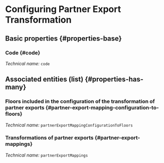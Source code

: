 # Configuring Partner Export Transformation
<!--- THIS FILE IS GENERATED PLEASE DO NOT EDIT IT DIRECTLY --->



<OH code="partnerExportMappingConfiguration"/>


## Basic properties {#properties-base}

### Code {#code}



*Technical name:* ```code```
<PH code="partnerExportMappingConfiguration:code"/>




## Associated entities (list) {#properties-has-many}

### Floors included in the configuration of the transformation of partner exports {#partner-export-mapping-configuration-to-floors}



*Technical name:* ```partnerExportMappingConfigurationToFloors```
<PH code="partnerExportMappingConfiguration:partnerExportMappingConfigurationToFloors"/>

### Transformations of partner exports {#partner-export-mappings}



*Technical name:* ```partnerExportMappings```
<PH code="partnerExportMappingConfiguration:partnerExportMappings"/>




